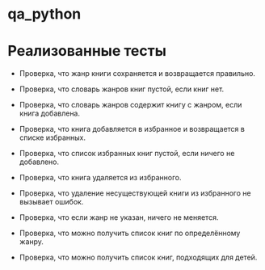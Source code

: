 # qa_python

# Реализованные тесты

- Проверка, что жанр книги сохраняется и возвращается правильно.

- Проверка, что словарь жанров книг пустой, если книг нет.

- Проверка, что словарь жанров содержит книгу с жанром, если книга добавлена.

- Проверка, что книга добавляется в избранное и возвращается в списке избранных.

- Проверка, что список избранных книг пустой, если ничего не добавлено.

- Проверка, что книга удаляется из избранного.

- Проверка, что удаление несуществующей книги из избранного не вызывает ошибок.

- Проверка, что если жанр не указан, ничего не меняется.

- Проверка, что можно получить список книг по определённому жанру.

- Проверка, что можно получить список книг, подходящих для детей.

